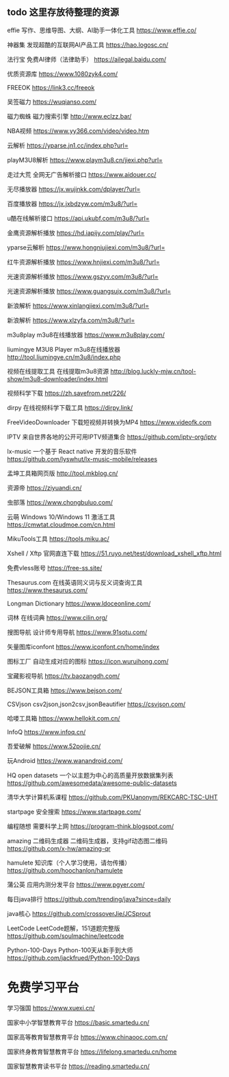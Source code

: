 ## todo 这里存放待整理的资源

effie
写作、思维导图、大纲、AI助手一体化工具
https://www.effie.co/

神器集
发现超酷的互联网AI产品工具
https://hao.logosc.cn/


法行宝
免费AI律师（法律助手）
https://ailegal.baidu.com/

优质资源库
https://www.1080zyk4.com/


FREEOK
https://link3.cc/freeok

吴签磁力
https://wuqianso.com/

磁力蜘蛛
磁力搜索引擎
http://www.eclzz.bar/

NBA视频
https://www.yy366.com/video/video.htm

云解析
https://yparse.jn1.cc/index.php?url=

playM3U8解析
https://www.playm3u8.cn/jiexi.php?url=

走过大荒
全网无广告解析接口
https://www.aidouer.cc/

无尽播放器
https://jx.wujinkk.com/dplayer/?url=

百度播放器
https://jx.jxbdzyw.com/m3u8/?url=

u酷在线解析接口
https://api.ukubf.com/m3u8/?url=

金鹰资源解析播放
https://hd.iapijy.com/play/?url=

yparse云解析
https://www.hongniujiexi.com/m3u8/?url=

红牛资源解析播放
https://www.hnjiexi.com/m3u8/?url=

光速资源解析播放
https://www.gszyv.com/m3u8/?url=

光速资源解析播放
https://www.guangsujx.com/m3u8/?url=

新浪解析
https://www.xinlangjiexi.com/m3u8/?url=

新浪解析
https://www.xlzyfa.com/m3u8/?url=

m3u8play
m3u8在线播放器
https://www.m3u8play.com/

liumingye M3U8 Player
m3u8在线播放器
http://tool.liumingye.cn/m3u8/index.php

视频在线提取工具
在线提取m3u8资源
http://blog.luckly-mjw.cn/tool-show/m3u8-downloader/index.html

视频科学下载
https://zh.savefrom.net/226/  

dirpy
在线视频科学下载工具
https://dirpy.link/  

FreeVideoDownloader
下载短视频并转换为MP4
https://www.videofk.com

IPTV
来自世界各地的公开可用IPTV频道集合
https://github.com/iptv-org/iptv

lx-music
一个基于 React native 开发的音乐软件
https://github.com/lyswhut/lx-music-mobile/releases


孟坤工具箱网页版
http://tool.mkblog.cn/

资源帝
https://ziyuandi.cn/

虫部落
https://www.chongbuluo.com/

云萌 Windows 10/Windows 11 激活工具
https://cmwtat.cloudmoe.com/cn.html

MikuTools工具
https://tools.miku.ac/

Xshell / Xftp 官网直连下载
https://51.ruyo.net/test/download_xshell_xftp.html

免费vless账号
https://free-ss.site/

Thesaurus.com
在线英语同义词与反义词查询工具
https://www.thesaurus.com/

Longman Dictionary
https://www.ldoceonline.com/

词林
在线词典
https://www.cilin.org/

搜图导航
设计师专用导航
https://www.91sotu.com/

矢量图库iconfont
https://www.iconfont.cn/home/index

图标工厂
自动生成对应的图标
https://icon.wuruihong.com/

宝藏影视导航
https://tv.baozangdh.com/

BEJSON工具箱
https://www.bejson.com/

CSVjson
csv2json,json2csv,jsonBeautifier
https://csvjson.com/

哈喽工具箱
https://www.hellokit.com.cn/

InfoQ
https://www.infoq.cn/

吾爱破解
https://www.52pojie.cn/

玩Android
https://www.wanandroid.com/

HQ open datasets
一个以主题为中心的高质量开放数据集列表
https://github.com/awesomedata/awesome-public-datasets

清华大学计算机系课程
https://github.com/PKUanonym/REKCARC-TSC-UHT

startpage
安全搜索
https://www.startpage.com/

编程随想
需要科学上网
https://program-think.blogspot.com/

amazing 二维码生成器
二维码生成器，支持gif动态图二维码
https://github.com/x-hw/amazing-qr

hamulete
知识库（个人学习使用，请勿传播）
https://github.com/hoochanlon/hamulete

蒲公英
应用内测分发平台
https://www.pgyer.com/

每日java排行
https://github.com/trending/java?since=daily

java核心
https://github.com/crossoverJie/JCSprout

LeetCode
LeetCode题解，151道题完整版
https://github.com/soulmachine/leetcode

Python-100-Days
Python-100天从新手到大师
https://github.com/jackfrued/Python-100-Days

# 免费学习平台

学习强国
https://www.xuexi.cn/

国家中小学智慧教育平台
https://basic.smartedu.cn/

国家高等教育智慧教育平台
https://www.chinaooc.com.cn/

国家终身教育智慧教育平台
https://lifelong.smartedu.cn/home

国家智慧教育读书平台
https://reading.smartedu.cn/



